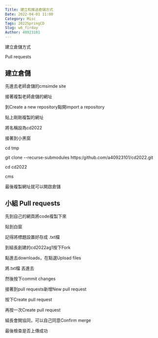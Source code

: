 ```yaml
---
Title: 建立和推送倉儲方式
Date: 2022-04-01 11:00
Category: Misc
Tags: 2022SpringCD
Slug: w6_firday
Author: 40923101
---
```



建立倉儲方式

Pull requests

<!-- PELICAN_END_SUMMARY -->

建立倉儲
----
先進去老師倉儲的cmsimde site 

接著複製老師倉儲的網址

到Create a new repository點開import a repository

貼上剛剛複製的網址

將名稱設為cd2022

接著到小黑窗

cd tmp

git clone --recurse-submodules https:/github.com/a40923101/cd2022.git

cd cd2022

cms

最後複製網址就可以開啟倉儲


小組 Pull requests
----

先到自己的網頁將code複製下來

貼到白窗

記得將標題設置好存成 .txt檔

到組長創建的cd2022ag1按下Fork

點進去downloads，在點選Upload files

將.txt檔 丟進去

然後按下commit changes

接著到pull requests新增New pull request

按下Create pull request

再按一次Create pull request

組長會開協同，可以自己同意Confirm merge

最後檢查是否上傳成功